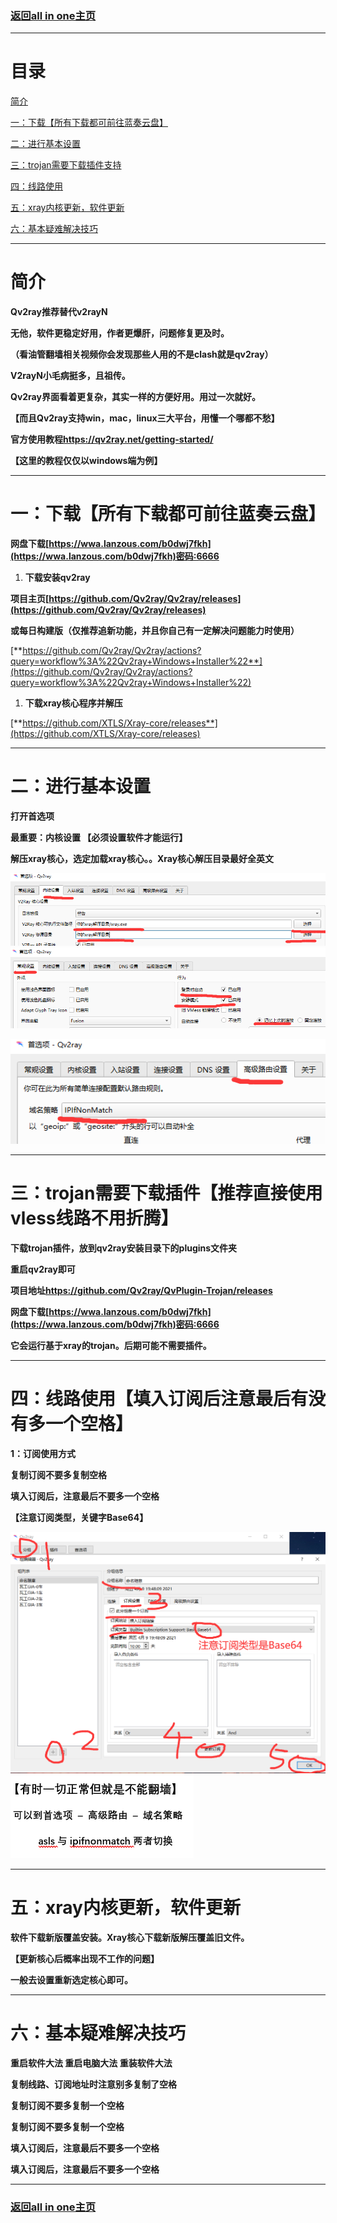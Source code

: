 ### [返回all in one主页](https://catcatroll.fun/)

---

# 目录

[简介](#简介)

[一：下载【所有下载都可前往蓝奏云盘】](#一：下载[所有下载都可前往蓝奏云盘])

[二：进行基本设置](#二：进行基本设置)

[三：trojan需要下载插件支持](#三：trojan需要下载插件支持)

[四：线路使用](#四：线路使用)

[五：xray内核更新，软件更新](#五：xray内核更新，软件更新)

[六：基本疑难解决技巧](#六：基本疑难解决技巧)

---

# 简介

**Qv2ray推荐替代v2rayN**

**无他，软件更稳定好用，作者更爆肝，问题修复更及时。**

**（看油管翻墙相关视频你会发现那些人用的不是clash就是qv2ray）**

**V2rayN小毛病挺多，且祖传。**

**Qv2ray界面看着更复杂，其实一样的方便好用。用过一次就好。**

**【而且Qv2ray支持win，mac，linux三大平台，用懂一个哪都不愁】**

**官方使用教程<https://qv2ray.net/getting-started/>**

**【这里的教程仅仅以windows端为例】**

---

# 一：下载【所有下载都可前往蓝奏云盘】

**网盘下载[https://wwa.lanzous.com/b0dwj7fkh](https://wwa.lanzous.com/b0dwj7fkh)密码:6666**

1.  **下载安装qv2ray**

**项目主页[https://github.com/Qv2ray/Qv2ray/releases](https://github.com/Qv2ray/Qv2ray/releases)**

**或每日构建版（仅推荐追新功能，并且你自己有一定解决问题能力时使用）**

[**https://github.com/Qv2ray/Qv2ray/actions?query=workflow%3A%22Qv2ray+Windows+Installer%22**](https://github.com/Qv2ray/Qv2ray/actions?query=workflow%3A%22Qv2ray+Windows+Installer%22)

1.  **下载xray核心程序并解压**

[**https://github.com/XTLS/Xray-core/releases**](https://github.com/XTLS/Xray-core/releases)

---

# 二：进行基本设置

**打开首选项**

**最重要：内核设置 【必须设置软件才能运行】**

**解压xray核心，选定加载xray核心。。Xray核心解压目录最好全英文**

![](https://raw.githubusercontent.com/DLGum/pic-bed/main/pic/a7ec0aee53462c182761f5ecb953f5ad.png)![](https://raw.githubusercontent.com/DLGum/pic-bed/main/pic/7c1d43852c8cee99e4667615bdd52f78.png)

![](https://raw.githubusercontent.com/DLGum/pic-bed/main/pic/e56c452bd8194cc966ff0ab096138638.png)

---

# 三：trojan需要下载插件【推荐直接使用vless线路不用折腾】

**下载trojan插件，放到qv2ray安装目录下的plugins文件夹**

**重启qv2ray即可**

**项目地址<https://github.com/Qv2ray/QvPlugin-Trojan/releases>**

**网盘下载[https://wwa.lanzous.com/b0dwj7fkh](https://wwa.lanzous.com/b0dwj7fkh)密码:6666**

**它会运行基于xray的trojan。后期可能不需要插件。**

---

# 四：线路使用【填入订阅后注意最后有没有多一个空格】

**1：订阅使用方式**

**复制订阅不要多复制空格**

**填入订阅后，注意最后不要多一个空格**

**【注意订阅类型，关键字Base64】**

![](https://raw.githubusercontent.com/DLGum/pic-bed/main/pic/00.png)
![](https://raw.githubusercontent.com/DLGum/pic-bed/main/pic/e5cdfacb63de93b350b72a781fdb6c93.png)

---

# 五：xray内核更新，软件更新

**软件下载新版覆盖安装。Xray核心下载新版解压覆盖旧文件。**

**【更新核心后概率出现不工作的问题】**

**一般去设置重新选定核心即可。**

---

# 六：基本疑难解决技巧

**重启软件大法 重启电脑大法 重装软件大法**

**复制线路、订阅地址时注意别多复制了空格**

**复制订阅不要多复制一个空格**

**复制订阅不要多复制一个空格**

**填入订阅后，注意最后不要多一个空格**

**填入订阅后，注意最后不要多一个空格**

---

### [返回all in one主页](https://catcatroll.fun/)
